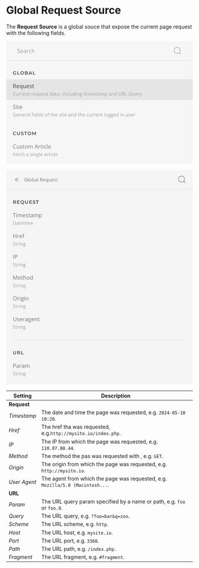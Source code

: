 # Global Request Source

The **Request Source** is a global souce that expose the current page request with the following fields.

![Request Source](./assets/global/request-source.webp)

![Request Source Fields](./assets/global/request-source-fields.png)

| Setting | Description |
| --- | --- |
| **Request** |
| *Timestamp* | The date and time the page was requested, e.g. `2024-05-10 10:20`. |
| *Href* | The href tha was requested, e.g.`http://mysite.io/index.php`. |
| *IP* | The IP from which the page was requested, e.g. `110.07.88.44`. |
| *Method* | The method the pas was requested with , e.g. `GET`. |
| *Origin* | The origin from which the page was requested, e.g. `http://mysite.io`. |
| *User Agent* | The agent from which the page was requested, e.g. `Mozilla/5.0 (Macintosh...`. |
| **URL** |
| *Param* | The URL query param specified by a name or path, e.g. `foo` or `foo.0`. |
| *Query* | The URL query, e.g. `?foo=bar&q=zoo`. |
| *Scheme* | The URL scheme, e.g. `http`. |
| *Host* | The URL host, e.g. `mysite.io`. |
| *Port* | The URL port, e.g. `3360`. |
| *Path* | The URL path, e.g. `/index.php`. |
| *Fragment* | The URL fragment, e.g. `#fragment`. |
